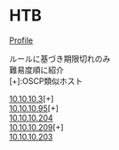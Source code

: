 # HTB

[Profile](https://www.hackthebox.eu/profile/306940)  

ルールに基づき期限切れのみ  
難易度順に紹介  
[+]:OSCP類似ホスト  

[10.10.10.3](https://www.evernote.com/shard/s605/sh/7740ffd2-08df-0466-2e77-a2851ad1f103/0e95fb107ebd74b1c62d7e91026c86c4)[+]  
[10.10.10.95](https://www.evernote.com/shard/s605/sh/09d92f54-4dd5-6851-8745-fd4b13c9cddc/4f60da9a9663f072f7272e3729924f53)[+]  
[10.10.10.204](https://www.evernote.com/shard/s605/sh/ae20af9b-17f0-448a-4d4b-ba225b1f7d83/4845b0e3c0c967d603469c41eb1604df)  
[10.10.10.209](https://www.evernote.com/shard/s605/sh/f5211886-874f-81da-556f-9598893b3926/b7733e59dda773352ab553f452fbc698)[+]  
[10.10.10.203](https://www.evernote.com/shard/s605/sh/78221899-bf56-7490-128f-a4fc17749ac2/23c13718ebb90ad4b969cbe18c1d4fe1)  

